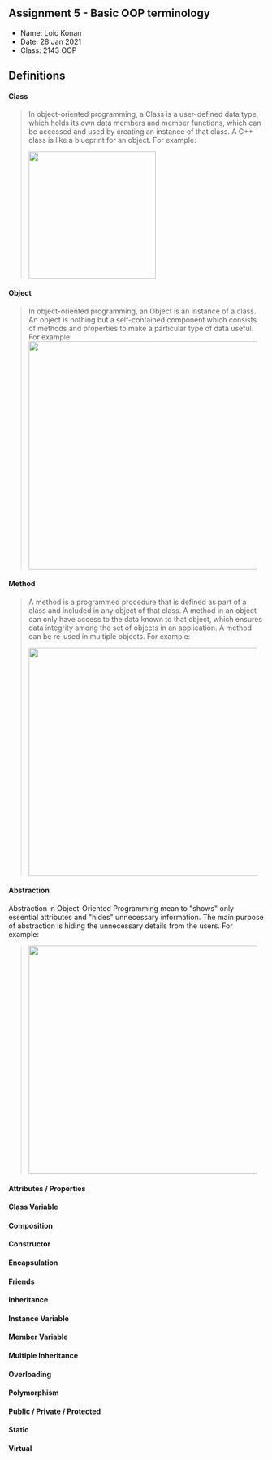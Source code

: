 ## Assignment 5 - Basic OOP terminology

- Name: Loic Konan
- Date: 28 Jan 2021
- Class: 2143 OOP

## Definitions

#### Class

> In object-oriented programming, a Class is a user-defined data type, which holds its own data members and member functions,
> which can be accessed and used by creating an instance of that class. A C++ class is like a blueprint for an object.
> For example:
>
><img src="https://ds055uzetaobb.cloudfront.net/image_optimizer/722c82aff075a14313be7fa7463f7fedad151a0a.png" width=250>

#### Object

> In object-oriented programming, an Object is an instance of a class. An object is nothing but a self-contained component which consists of methods and  properties to make a particular type of data useful.
> For example:
> <img src="https://www.atnyla.com/library/images-tutorials/class-and-object-in-java.PNG" width=450>

#### Method

> A method is a programmed procedure that is defined as part of a class and included in any object of that class.
> A method in an object can only have access to the data known to that object, which ensures data integrity among the
> set of objects in an application. A method can be re-used in multiple objects.
> For example:
>
><img src="https://miro.medium.com/max/810/1*xiYI_rl-_pX_27BAjxBL3g.png" width=450>

#### Abstraction

Abstraction in Object-Oriented Programming mean to "shows" only essential attributes and "hides"
unnecessary information. The main purpose of abstraction is hiding the unnecessary details from the users.
For example:
>
><img src="https://www.guru99.com/images/abstraction_in_oops_112.png" width=450>

#### Attributes / Properties
>

#### Class Variable
>

#### Composition
>

#### Constructor
>

#### Encapsulation
>

#### Friends
>

#### Inheritance
>

#### Instance Variable
>

#### Member Variable
>

#### Multiple Inheritance
>

#### Overloading
>

#### Polymorphism
>

#### Public / Private / Protected
>

#### Static
>

#### Virtual
>